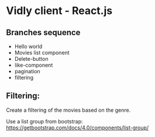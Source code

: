 # Vidly client - React.js

## Branches sequence
- Hello world
- Movies list component
- Delete-button
- like-component
- pagination
- filtering

## Filtering:

Create a filtering of the movies based on the genre.

Use a list group from bootstrap:
https://getbootstrap.com/docs/4.0/components/list-group/

